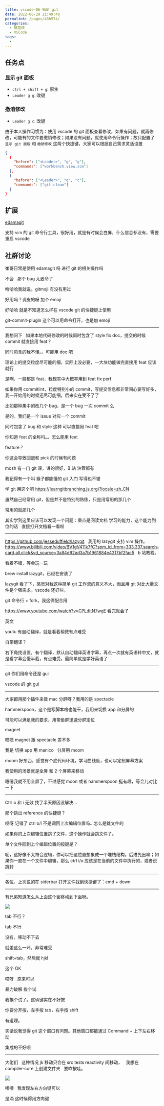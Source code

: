 ```yaml
---
title: vscode-06-搞定 git
date: 2022-06-29 21:49:48
permalink: /pages/48b574/
categories:
  - 键盘侠
  - VSCode
tags:
  -
---
```


## 任务点

### 显示 git 面板

- `ctrl + shift + g`: 原生
- `Leader g g`: 改键

### 撤消修改

- `Leader g c`: 改键

由于本人操作习惯为：使用 vscode 的 git 面板查看修改，如果有问题，就再修改，可能有的文件要撤销修改；如果没有问题，就使用命令行操作；故只配置了 `显示 git 面板` 和 `撤销修改` 这两个快捷键，大家可以根据自己需求灵活设置

```json
{
  {
    "before": ["<Leader>", "g", "g"],
    "commands": ["workbench.view.scm"]
  },
  {
    "before": ["<Leader>", "g", "c"],
    "commands": ["git.clean"]
  }
}
```

## 扩展

[edamagit](https://marketplace.visualstudio.com/items?itemName=kahole.magit)

支持 vim 的 git 命令行工具，很好用，就是有时候会白屏，什么信息都没有，需要重启 vscode

## 社群讨论

崔哥日常是使用 edamagit 吗 进行 git 的相关操作吗

不会   那个 bug 太致命了

哈哈哈我就说。gitmoji 有没有用过

好用吗？调皮的呀 加个 emoji

好哈哈 就是不知道怎么样在 vscode git 的快捷键上使用

git-commit-plugin 这个可以用命令打开，也是加 emoji

<hr />

我想问下   如果本地代码修改的时候同时包含了 style fix doc，提交的时候 commit 就直接用 feat？

同时包含的我不懂。。可能用 doc 吧

理论上的提交粒度尽可能的细，实际上没必要，一大块功能做完直接用 feat 应该就行

是啊，一般都是 feat，我现实中大概率用到 feat fix perf

如果你用 commitlint，粒度特别小的 commit，写提交信息都非常闹心要写好多，我一开始用的时候还尽可能细，后来实在受不了了

比如那种集中的改几个 bug，是一个 bug 一次 commit 么

是的。我们是一个 issue 对应一个 commit

同时包含了 bug 和 style 这种 可以直接用 feat 吧

你知道 feat 的全称吗。。怎么能用 feat

feature？

你这会导致回退和 pick 的时候有问题

mosh 有一门 git 课，讲的很好，B 站 油管都有

我记得有一个叫 猴子都能懂的 git 入门 写得也不错

学 git 用这个吧 https://learngitbranching.js.org/?locale=zh_CN

虽然自己经常用 git，但是并不是特别的熟练，只是用常用的那几个

常用的就那几个

其实学到这里应该可以发现一个问题：重点是阅读文档 学习的能力，这个能力到位的话   直接打开文档看一看呗

<hr />

https://github.com/jesseduffield/lazygit   我用的 lazygit 支持 vim 操作。https://www.bilibili.com/video/BV1gV411k7fC?spm_id_from=333.337.search-card.all.click&vd_source=3a84d82ad3a7b1961884e4317bf2fac5   b 站教程。

看着不错，等会玩一玩

brew install lazygit，已经在安装了

lazygit 看了下，感觉对我这种简单 git 工作流的意义不大，而且用 git 对比大量文件是个强需求。vscode 还好些。

git 命令行 + fork，我这俩配合用

https://www.youtube.com/watch?v=CPLdltN7wgE 看完就会了

英文

youtu 有自动翻译，就是看着稍微有点难受

自带翻译？

右下角找设置，有个翻译，默认自动翻译英语字幕，再点一次就有英语转中文，就是看字幕会慢半截，有点难受，最简单就是学好英语了

<hr />

git 你们用命令还是 gui

vscode 的 git gui

<hr />

大家都用那个插件来做 mac 分屏呀？我用的是 spectacle

hammerspoon，这个是写脚本啥也能干，我用来切换 app 和分屏的

可能可以满足我的要求，用带鱼屏迅速分屏定位

magnet

嗯嗯 magnet 跟 spectacle 差不多

我是 切换 app 用 manico   分屏用 moom

moom 好东西，感觉有个底代码环境，学习曲线低，也可以定制屏幕方案

我使用的场景就是全屏 和 2 个屏幕来移动

嗯嗯我就不用全屏了，不过感觉 moon 或者 hammerspoon 挺有趣，等会儿对比一下

<hr />

Ctrl o 和 i 无效 找了半天原因没解决...

那个跳出 reference 的快捷键？

哎呀 记错了 ctrl o/i 不是调回上次编辑位置吗...怎么是跳文件的

如果你的上次编辑位置跳了文件，这个操作就会跳文件了。

单个文件回到上个编辑位置的按键是？

呃，这好像不太符合逻辑，你可以把这位置想象成一个堆栈结构，后进先出嘛；如果你一直在一个文件中编辑，那么 ctrl i/o 应该是在当前的文件中执行的，或者说跳转

<hr />

各位，上次说的在 siderbar 打开文件找到快捷键了：cmd + down

<hr />

有兄弟知道怎么从上面这个窗移动到下面呀。

![](../../.vuepress/public/img/vscode/048.png)

tab 不行？

tab 不行

没有，移动不下去

就差这么一环，非常难受

shift+tab，然后就 hjkl

这个 OK

哎呀   原来可以

暴力破解 挨个试

我挨个试了。这俩键实在不好按

你要分开按，左手按 tab，右手按 shift

有道理。

实话说我觉得 git 这个窗口有问题。其他窗口都能通过 Command + 上下左右移动

集成的不好呗

<hr />

大佬们   这种情况 jk 移动只会在 src tests reactivity 间移动，   我想在 compiler-core 上创建文件夹   要咋按哇。

![](../../.vuepress/public/img/vscode/049.png)

噢噢   我发现左右方向键可以

是滴 这时候得用方向键
